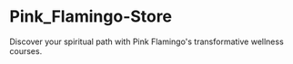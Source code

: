 # Pink_Flamingo-Store
Discover your spiritual path with Pink Flamingo's transformative wellness courses.
